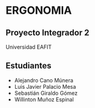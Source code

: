 # ERGONOMIA
## Proyecto Integrador 2
Universidad EAFIT
## Estudiantes
- Alejandro Cano Múnera
- Luis Javier Palacio Mesa
- Sebastián Giraldo Gómez
- Willinton Muñoz Espinal
